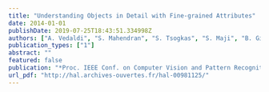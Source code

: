 ```yaml
---
title: "Understanding Objects in Detail with Fine-grained Attributes"
date: 2014-01-01
publishDate: 2019-07-25T18:43:51.334998Z
authors: ["A. Vedaldi", "S. Mahendran", "S. Tsogkas", "S. Maji", "B. Girshick", "J. Kannala", "E. Rahtu", "I. Kokkinos", "M. B. Blaschko", "D. Weiss", "B. Taskar", "K. Simonyan", "N. Saphra", "S. Mohamed"]
publication_types: ["1"]
abstract: ""
featured: false
publication: "*Proc. IEEE Conf. on Computer Vision and Pattern Recognition (CVPR)*"
url_pdf: "http://hal.archives-ouvertes.fr/hal-00981125/"
---
```

